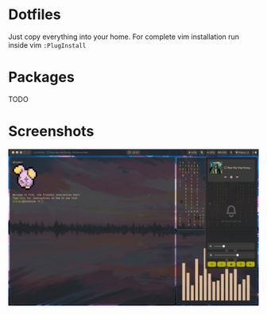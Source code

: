 # Dotfiles

Just copy everything into your home. For complete vim installation run inside vim `:PlugInstall`

# Packages

TODO

# Screenshots

![alt text](assets/screenshot_2024-12-27_225156.png?raw=true)
